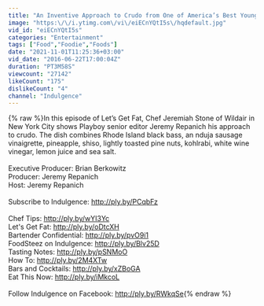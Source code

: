 ```yaml
---
title: "An Inventive Approach to Crudo from One of America’s Best Young Chefs"
image: "https:\/\/i.ytimg.com\/vi\/eiECnYQtI5s\/hqdefault.jpg"
vid_id: "eiECnYQtI5s"
categories: "Entertainment"
tags: ["Food","Foodie","Foods"]
date: "2021-11-01T11:25:36+03:00"
vid_date: "2016-06-22T17:00:04Z"
duration: "PT3M58S"
viewcount: "27142"
likeCount: "175"
dislikeCount: "4"
channel: "Indulgence"
---
```

{% raw %}In this episode of Let’s Get Fat, Chef Jeremiah Stone of Wildair in New York City shows Playboy senior editor Jeremy Repanich his approach to crudo. The dish combines Rhode Island black bass, an nduja sausage vinaigrette, pineapple, shiso, lightly toasted pine nuts, kohlrabi, white wine vinegar, lemon juice and sea salt.<br /><br />Executive Producer: Brian Berkowitz<br />Producer: Jeremy Repanich<br />Host: Jeremy Repanich<br /><br />Subscribe to Indulgence: <a rel="nofollow" target="blank" href="http://ply.by/PCqbFz">http://ply.by/PCqbFz</a><br /><br />Chef Tips: <a rel="nofollow" target="blank" href="http://ply.by/wYI3Yc">http://ply.by/wYI3Yc</a><br />Let's Get Fat: <a rel="nofollow" target="blank" href="http://ply.by/oDtcXH">http://ply.by/oDtcXH</a><br />Bartender Confidential: <a rel="nofollow" target="blank" href="http://ply.by/pvO9i1">http://ply.by/pvO9i1</a><br />FoodSteez on Indulgence: <a rel="nofollow" target="blank" href="http://ply.by/Blv25D">http://ply.by/Blv25D</a><br />Tasting Notes: <a rel="nofollow" target="blank" href="http://ply.by/pSNMoO">http://ply.by/pSNMoO</a><br />How To: <a rel="nofollow" target="blank" href="http://ply.by/2M4XTw">http://ply.by/2M4XTw</a><br />Bars and Cocktails: <a rel="nofollow" target="blank" href="http://ply.by/xZBoGA">http://ply.by/xZBoGA</a><br />Eat This Now: <a rel="nofollow" target="blank" href="http://ply.by/iMkcoL">http://ply.by/iMkcoL</a><br /><br />Follow Indulgence on Facebook: <a rel="nofollow" target="blank" href="http://ply.by/RWkqSe">http://ply.by/RWkqSe</a>{% endraw %}
